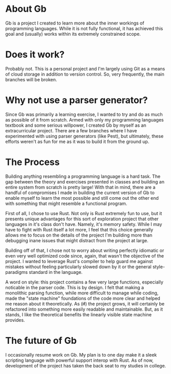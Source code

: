 # About Gb

Gb is a project I created to learn more about the inner workings of programming
languages. While it is not fully functional, it has achieved this goal and (usually)
works within its extremely constrained scope. 

# Does it work?

Probably not. This is a personal project and I'm largely using Git as a means of cloud
storage in addition to version control. So, very frequently, the main branches will be
broken. 

# Why not use a parser generator?

Since Gb was primarily a learning exercise, I wanted to try and do as much as possible
of it from scratch. Armed with only my programming languages textbook and some serious
willpower, I created Gb by myself as an extracurricular project. There are a few
branches where I have experimented with using parser generators (like Pest), but
ultimately, these efforts weren't as fun for me as it was to build it from the ground
up.

# The Process

Building anything resembling a programming language is a hard task. The gap between the
theory and exercises presented in classes and building an entire system from scratch is
pretty large! With that in mind, there are a handful of compromises I made in building
the current version of Gb to enable myself to learn the most possible and still come out
the other end with something that might resemble a functional program. 

First of all, I chose to use Rust. Not only is Rust extremely fun to use, but it
presents unique advantages for this sort of exploration project that other languages in
it's class don't have. Namely, it's memory safety. While I may have to fight with Rust
itself a lot more, I feel that this choice generally allows me to focus on the details
of the project I'm building more than debugging inane issues that might distract from
the project at large. 

Building off of that, I chose not to worry about writing perfectly idiomatic or even
very well optimized code since, again, that wasn't the objective of the project. I
wanted to leverage Rust's compiler to help guard me against mistakes without feeling
particularly slowed down by it or the general style-paradigms standard in the language. 

A word on style: this project contains a few very large functions, especially noticable
in the parser code. This is by design. I felt that making a monolithic parsing function,
while more difficult to manage while coding, made the "state machine" foundations of the
code more clear and helped me reason about it theoretically. As (~~if~~) the project grows, it
will certainly be refactored into something more easily readable and maintainable. But,
as it stands, I like the theoretical benefits the linearly visible state machine
provides.

# The future of Gb

I occasionally resume work on Gb. My plan is to one day make it a sleek scripting
language with powerful support interop with Rust. As of now, development of the project
has taken the back seat to my studies in college. 
